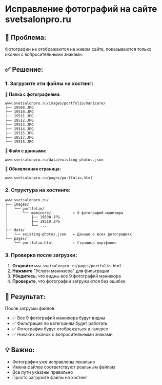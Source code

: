 # Исправление фотографий на сайте svetsalonpro.ru

## 🔧 Проблема:
Фотографии не отображаются на живом сайте, показываются только иконки с вопросительными знаками.

## ✅ Решение:

### 1. Загрузите эти файлы на хостинг:

**📁 Папка с фотографиями:**
```
www.svetsalonpro.ru/images/portfolio/manicure/
├── 19508.JPG
├── 19510.JPG
├── 19511.JPG
├── 19512.JPG
├── 19513.JPG
├── 19514.JPG
├── 19515.JPG
├── 19517.JPG
└── 19518.JPG
```

**📄 Файл с данными:**
```
www.svetsalonpro.ru/data/existing-photos.json
```

**📄 Обновленная страница:**
```
www.svetsalonpro.ru/pages/portfolio.html
```

### 2. Структура на хостинге:

```
www.svetsalonpro.ru/
├── images/
│   └── portfolio/
│       └── manicure/          ← 9 фотографий маникюра
│           ├── 19508.JPG
│           ├── 19510.JPG
│           └── ...
├── data/
│   └── existing-photos.json   ← Данные о всех фотографиях
└── pages/
    └── portfolio.html         ← Страница портфолио
```

### 3. Проверка после загрузки:

1. **Откройте** `www.svetsalonpro.ru/pages/portfolio.html`
2. **Нажмите** "Услуги маникюра" для фильтрации
3. **Убедитесь**, что видны все 9 фотографий маникюра
4. **Проверьте**, что фотографии загружаются без ошибок

## 🎯 Результат:

После загрузки файлов:
- ✅ Все 9 фотографий маникюра будут видны
- ✅ Фильтрация по категориям будет работать
- ✅ Фотографии будут отображаться в галерее
- ✅ Никаких иконок с вопросительными знаками

## 💡 Важно:

- Фотографии уже исправлены локально
- Имена файлов соответствуют реальным файлам
- Все пути указаны правильно
- Просто загрузите файлы на хостинг
